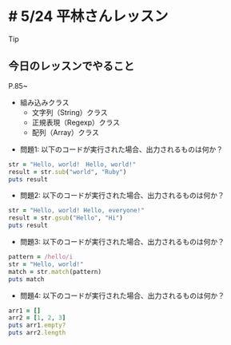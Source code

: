 
# # 5/24 平林さんレッスン

> [!TIP]
> 
> ## 今日のレッスンでやること
> P.85~
> 
> - 組み込みクラス
>   - 文字列（String）クラス
>   - 正規表現（Regexp）クラス
>   - 配列（Array）クラス


- 問題1: 以下のコードが実行された場合、出力されるものは何か？
```ruby
str = "Hello, world!　Hello, world!"
result = str.sub("world", "Ruby")
puts result
```

- 問題2: 以下のコードが実行された場合、出力されるものは何か？
```ruby
str = "Hello, world! Hello, everyone!"
result = str.gsub("Hello", "Hi")
puts result
```

- 問題3: 以下のコードが実行された場合、出力されるものは何か？
```ruby
pattern = /hello/i
str = "Hello, world!"
match = str.match(pattern)
puts match
```

- 問題4: 以下のコードが実行された場合、出力されるものは何か？
```ruby
arr1 = []
arr2 = [1, 2, 3]
puts arr1.empty?
puts arr2.length
```
